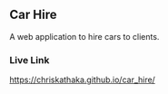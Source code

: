 ## Car Hire
A web application to hire cars to clients.

### Live Link
https://chriskathaka.github.io/car_hire/